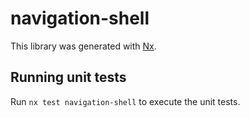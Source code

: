 # navigation-shell

This library was generated with [Nx](https://nx.dev).

## Running unit tests

Run `nx test navigation-shell` to execute the unit tests.
